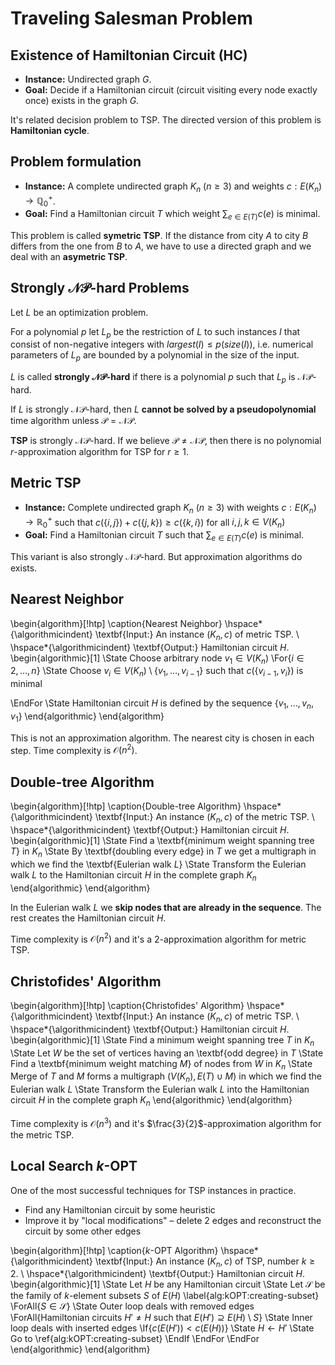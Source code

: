 # Traveling Salesman Problem

## Existence of Hamiltonian Circuit (HC)

* **Instance:** Undirected graph $G$.
* **Goal:** Decide if a Hamiltonian circuit (circuit visiting every node exactly once) exists in the graph $G$.

It's related decision problem to TSP. The directed version of this problem is **Hamiltonian cycle**.

## Problem formulation

* **Instance:** A complete undirected graph $K_n$ ($n \geq 3)$ and weights $c: E(K_n) \rightarrow \mathbb{Q}_0^+$.
* **Goal:** Find a Hamiltonian circuit $T$ which weight $\sum_{e \in E(T)} c(e)$ is minimal.

This problem is called **symetric TSP**. If the distance from city $A$ to city $B$ differs from the one from $B$ to $A$, we have to use a directed graph and we deal with an **asymetric TSP**.

## Strongly $\mathcal{NP}$-hard Problems

Let $L$ be an optimization problem.

For a polynomial $p$ let $L_p$ be the restriction of $L$ to such instances $I$ that consist of non-negative integers with $largest(I) \leq p(size(I))$, i.e. numerical parameters of $L_p$ are bounded by a polynomial in the size of the input.

$L$ is called **strongly $\mathcal{NP}$-hard** if there is a polynomial $p$ such that $L_p$ is $\mathcal{NP}$-hard.

If $L$ is strongly $\mathcal{NP}$-hard, then $L$ **cannot be solved by a pseudopolynomial** time algorithm unless $\mathcal{P} = \mathcal{NP}$.

**TSP** is strongly $\mathcal{NP}$-hard. If we believe $\mathcal{P} \ne \mathcal{NP}$, then there is no polynomial $r$-approximation algorithm for TSP for $r \geq 1$.

## Metric TSP

* **Instance:** Complete undirected graph $K_n$ ($n \geq 3$) with weights $c: E(K_n) \rightarrow \mathbb{R}_0^+$ such that $c(\{i, j\}) + c(\{j, k\}) \geq c(\{k, i\})$ for all $i, j, k \in V(K_n)$
* **Goal:** Find a Hamiltonian circuit $T$ such that $\sum_{e \in E(T)} c(e)$ is minimal.

This variant is also strongly $\mathcal{NP}$-hard. But approximation algorithms do exists.

## Nearest Neighbor

\begin{algorithm}[!htp]
\caption{Nearest Neighbor}
\hspace*{\algorithmicindent} \textbf{Input:} An instance $(K_n, c)$ of metric TSP. \\
\hspace*{\algorithmicindent} \textbf{Output:} Hamiltonian circuit $H$.
\begin{algorithmic}[1]
\State Choose arbitrary node $v_1 \in V(K_n)$
\For{$i \in 2, \dots, n$}
    \State Choose $v_i \in V(K_n) \setminus \{ v_1, \dots, v_{i - 1} \}$ such that $c(\{v_{i - 1}, v_i\})$ is minimal

\EndFor
\State Hamiltonian circuit $H$ is defined by the sequence $\{v_1, \dots, v_n, v_1 \}$
\end{algorithmic}
\end{algorithm}

This is not an approximation algorithm. The nearest city is chosen in each step. Time complexity is $\mathcal{O}(n^2)$.

## Double-tree Algorithm

\begin{algorithm}[!htp]
\caption{Double-tree Algorithm}
\hspace*{\algorithmicindent} \textbf{Input:} An instance $(K_n, c)$ of the metric TSP. \\
\hspace*{\algorithmicindent} \textbf{Output:} Hamiltonian circuit $H$.
\begin{algorithmic}[1]
\State Find a \textbf{minimum weight spanning tree $T$} in $K_n$
\State By \textbf{doubling every edge} in $T$ we get a multigraph in which we find the \textbf{Eulerian walk $L$}
\State Transform the Eulerian walk $L$ to the Hamiltonian circuit $H$ in the complete graph $K_n$
\end{algorithmic}
\end{algorithm}

In the Eulerian walk $L$ we **skip nodes that are already in the sequence**. The rest creates the Hamiltonian circuit $H$.

Time complexity is $\mathcal{O}(n^2)$ and it's a 2-approximation algorithm for metric TSP.

## Christofides' Algorithm

\begin{algorithm}[!htp]
\caption{Christofides' Algorithm}
\hspace*{\algorithmicindent} \textbf{Input:} An instance $(K_n, c)$ of metric TSP. \\
\hspace*{\algorithmicindent} \textbf{Output:} Hamiltonian circuit $H$.
\begin{algorithmic}[1]
\State Find a minimum weight spanning tree $T$ in $K_n$
\State Let $W$ be the set of vertices having an \textbf{odd degree} in $T$
\State Find a \textbf{minimum weight matching $M$} of nodes from $W$ in $K_n$
\State Merge of $T$ and $M$ forms a multigraph $(V(K_n), E(T) \cup M)$ in which we find the Eulerian walk $L$
\State Transform the Eulerian walk $L$ into the Hamiltonian circuit $H$ in the complete graph $K_n$
\end{algorithmic}
\end{algorithm}

Time complexity is $\mathcal{O}(n^3)$ and it's $\frac{3}{2}$-approximation algorithm for the metric TSP.

## Local Search $k$-OPT

One of the most successful techniques for TSP instances in practice.

* Find any Hamiltonian circuit by some heuristic
* Improve it by "local modifications" – delete 2 edges and reconstruct the circuit by some other edges

\begin{algorithm}[!htp]
\caption{$k$-OPT Algorithm}
\hspace*{\algorithmicindent} \textbf{Input:} An instance $(K_n, c)$ of TSP, number $k \geq 2$. \\
\hspace*{\algorithmicindent} \textbf{Output:} Hamiltonian circuit $H$.
\begin{algorithmic}[1]
\State Let $H$ be any Hamiltonian circuit
\State Let $\mathcal{S}$ be the family of $k$-element subsets $S$ of $E(H)$ \label{alg:kOPT:creating-subset}
\ForAll{$S \in \mathcal{S}$}
    \State Outer loop deals with removed edges
    \ForAll{Hamiltonian circuits $H' \ne H$ such that $E(H') \supseteq E(H) \setminus S$}
        \State Inner loop deals with inserted edges
        \If{$c(E(H')) < c(E(H))$}
            \State $H \gets H'$
            \State Go to \ref{alg:kOPT:creating-subset}
        \EndIf
    \EndFor
\EndFor
\end{algorithmic}
\end{algorithm}
